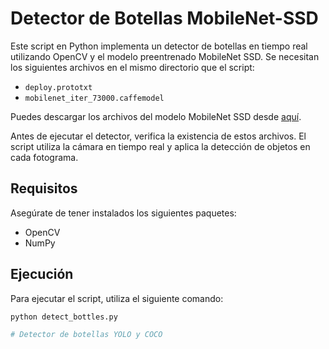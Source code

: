 # Detector de Botellas MobileNet-SSD

Este script en Python implementa un detector de botellas en tiempo real utilizando OpenCV y el modelo preentrenado MobileNet SSD. Se necesitan los siguientes archivos en el mismo directorio que el script:

- `deploy.prototxt`
- `mobilenet_iter_73000.caffemodel`

Puedes descargar los archivos del modelo MobileNet SSD desde [aquí](https://github.com/chuanqi305/MobileNet-SSD).

Antes de ejecutar el detector, verifica la existencia de estos archivos. El script utiliza la cámara en tiempo real y aplica la detección de objetos en cada fotograma.

## Requisitos

Asegúrate de tener instalados los siguientes paquetes:

- OpenCV
- NumPy

## Ejecución

Para ejecutar el script, utiliza el siguiente comando:

```bash
python detect_bottles.py

# Detector de botellas YOLO y COCO
